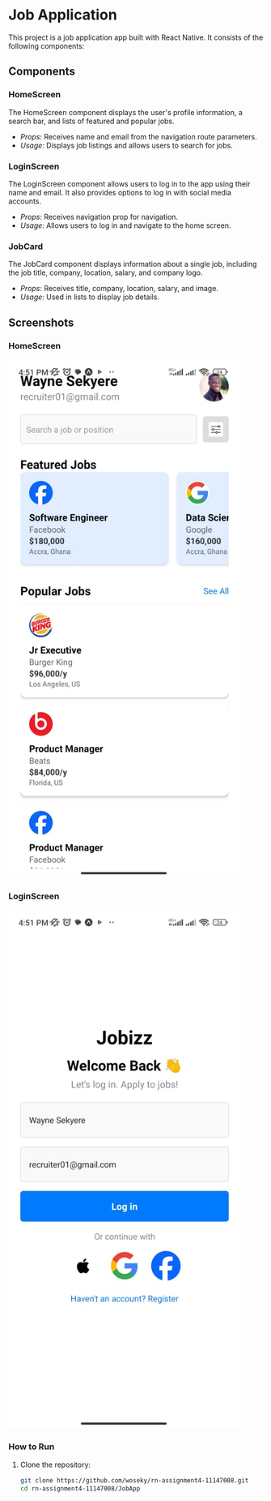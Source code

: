 
# Job Application

This project is a job application app built with React Native. It consists of the following components:

## Components

### HomeScreen

The HomeScreen component displays the user's profile information, a search bar, and lists of featured and popular jobs.

- *Props*: Receives name and email from the navigation route parameters.
- *Usage*: Displays job listings and allows users to search for jobs.

### LoginScreen

The LoginScreen component allows users to log in to the app using their name and email. It also provides options to log in with social media accounts.

- *Props*: Receives navigation prop for navigation.
- *Usage*: Allows users to log in and navigate to the home screen.

### JobCard

The JobCard component displays information about a single job, including the job title, company, location, salary, and company logo.

- *Props*: Receives title, company, location, salary, and image.
- *Usage*: Used in lists to display job details.

## Screenshots

### HomeScreen
![HomeScreen](./ssimg.jpg)

### LoginScreen
![LoginScreen](./imgss.jpg)

### How to Run

1. Clone the repository:
   ```bash
   git clone https://github.com/woseky/rn-assignment4-11147008.git
   cd rn-assignment4-11147008/JobApp